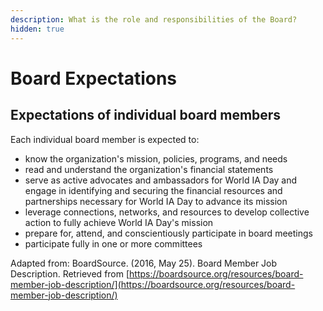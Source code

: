 ```yaml
---
description: What is the role and responsibilities of the Board?
hidden: true
---
```


# Board Expectations

## Expectations of individual board members

Each individual board member is expected to:

* know the organization's mission, policies, programs, and needs
* read and understand the organization's financial statements
* serve as active advocates and ambassadors for World IA Day and engage in identifying and securing the financial resources and partnerships necessary for World IA Day to advance its mission
* leverage connections, networks, and resources to develop collective action to fully achieve World IA Day's mission
* prepare for, attend, and conscientiously participate in board meetings
* participate fully in one or more committees

Adapted from: BoardSource. (2016, May 25). Board Member Job Description. Retrieved from [https://boardsource.org/resources/board-member-job-description/](https://boardsource.org/resources/board-member-job-description/)
